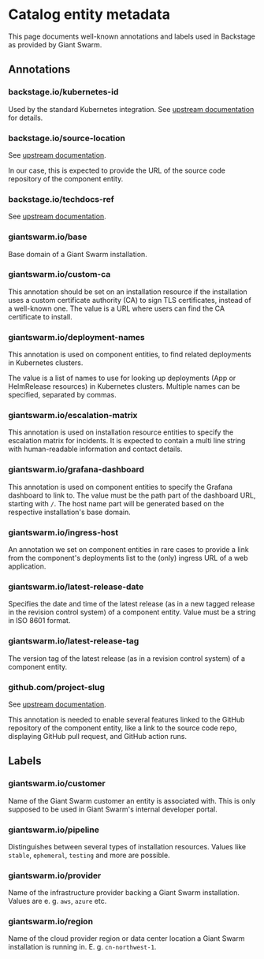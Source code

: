 # Catalog entity metadata

This page documents well-known annotations and labels used in Backstage as provided by Giant Swarm.

## Annotations

### backstage.io/kubernetes-id

Used by the standard Kubernetes integration. See [upstream documentation](https://backstage.io/docs/features/kubernetes/configuration/#common-backstageiokubernetes-id-label) for details.

### backstage.io/source-location

See [upstream documentation](https://backstage.io/docs/features/software-catalog/well-known-annotations/#backstageiosource-location).

In our case, this is expected to provide the URL of the source code repository of the component entity.

### backstage.io/techdocs-ref

See [upstream documentation](https://backstage.io/docs/features/software-catalog/well-known-annotations/#backstageiotechdocs-ref).

### giantswarm.io/base

Base domain of a Giant Swarm installation.

### giantswarm.io/custom-ca

This annotation should be set on an installation resource if the installation uses a custom certificate authority (CA) to sign TLS certificates, instead of a well-known one. The value is a URL where users can find the CA certificate to install.

### giantswarm.io/deployment-names

This annotation is used on component entities, to find related deployments in Kubernetes clusters.

The value is a list of names to use for looking up deployments (App or HelmRelease resources) in Kubernetes clusters. Multiple names can be specified, separated by commas.

### giantswarm.io/escalation-matrix

This annotation is used on installation resource entities to specify the escalation matrix for incidents. It is expected to contain a multi line string with human-readable information and contact details.

### giantswarm.io/grafana-dashboard

This annotation is used on component entities to specify the Grafana dashboard to link to. The value must be the path part of the dashboard URL, starting with `/`. The host name part will be generated based on the respective installation's base domain.

### giantswarm.io/ingress-host

An annotation we set on component entities in rare cases to provide a link from the component's deployments list to the (only) ingress URL of a web application.

### giantswarm.io/latest-release-date

Specifies the date and time of the latest release (as in a new tagged release in the revision control system) of a component entity. Value must be a string in ISO 8601 format.

### giantswarm.io/latest-release-tag

The version tag of the latest release (as in a revision control system) of a component entity.

### github.com/project-slug

See [upstream documentation](https://backstage.io/docs/features/software-catalog/well-known-annotations/#githubcomproject-slug).

This annotation is needed to enable several features linked to the GitHub repository of the component entity, like a link to the source code repo, displaying GitHub pull request, and GitHub action runs.

## Labels

### giantswarm.io/customer

Name of the Giant Swarm customer an entity is associated with. This is only supposed to be used in Giant Swarm's internal developer portal.

### giantswarm.io/pipeline

Distinguishes between several types of installation resources. Values like `stable`, `ephemeral`, `testing` and more are possible.

### giantswarm.io/provider

Name of the infrastructure provider backing a Giant Swarm installation. Values are e. g. `aws`, `azure` etc.

### giantswarm.io/region

Name of the cloud provider region or data center location a Giant Swarm installation is running in. E. g. `cn-northwest-1`.
